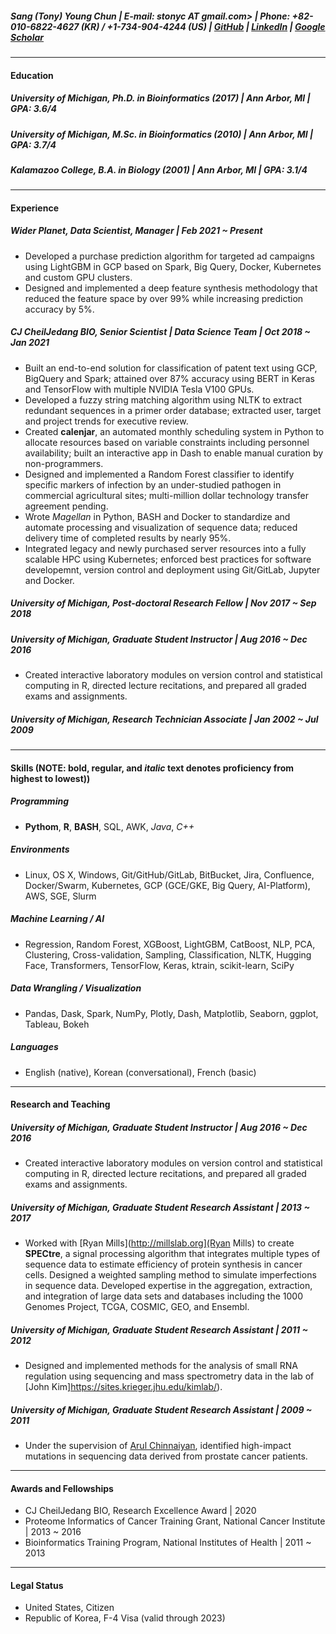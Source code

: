 ##### **Sang (Tony) Young Chun** | E-mail: stonyc AT gmail.com> | Phone: +82-010-6822-4627 (KR) / +1-734-904-4244 (US) | [GitHub](https://github.com/stonyc) | [LinkedIn](https://linkedin.com/in/stonyc) | [Google Scholar](https://scholar.google.com/citations?hl=en&user=D1pQub8AAAAJ)
---
#### **Education**
##### University of Michigan, Ph.D. in Bioinformatics (2017) | Ann Arbor, MI | GPA: 3.6/4
##### University of Michigan, M.Sc. in Bioinformatics (2010) | Ann Arbor, MI | GPA: 3.7/4
##### Kalamazoo College, B.A. in Biology (2001) | Ann Arbor, MI | GPA: 3.1/4
---
#### **Experience**
##### Wider Planet, Data Scientist, Manager | Feb 2021 ~ Present
* Developed a purchase prediction algorithm for targeted ad campaigns using LightGBM in GCP based on Spark, Big Query, Docker, Kubernetes and custom GPU clusters.
* Designed and implemented a deep feature synthesis methodology that reduced the feature space by over 99% while increasing prediction accuracy by 5%.

##### CJ CheilJedang BIO, Senior Scientist | Data Science Team | Oct 2018 ~ Jan 2021
* Built an end-to-end solution for classification of patent text using GCP, BigQuery and Spark; attained over 87% accuracy using BERT in Keras and TensorFlow with multiple NVIDIA Tesla V100 GPUs.
* Developed a fuzzy string matching algorithm using NLTK to extract redundant sequences in a primer order database; extracted user, target and project trends for executive review.
* Created **calenjar**, an automated monthly scheduling system in Python to allocate resources based on variable constraints including personnel availability; built an interactive app in Dash to enable manual curation by non-programmers.
* Designed and implemented a Random Forest classifier to identify specific markers of infection by an under-studied pathogen in commercial agricultural sites; multi-million dollar technology transfer agreement pending.
* Wrote *Magellan* in Python, BASH and Docker to standardize and automate processing and visualization of sequence data; reduced delivery time of completed results by nearly 95%.
* Integrated legacy and newly purchased server resources into a fully scalable HPC using Kubernetes; enforced best practices for software developemnt, version control and deployment using Git/GitLab, Jupyter and Docker.

##### University of Michigan, Post-doctoral Research Fellow | Nov 2017 ~ Sep 2018

##### University of Michigan, Graduate Student Instructor | Aug 2016 ~ Dec 2016
* Created interactive laboratory modules on version control and statistical computing in R, directed lecture recitations, and prepared all graded exams and assignments.

##### University of Michigan, Research Technician Associate | Jan 2002 ~ Jul 2009
---
#### **Skills** (NOTE: **bold**, regular, and *italic* text denotes proficiency from highest to lowest))
##### Programming
* **Pythom**, **R**, **BASH**, SQL, AWK, *Java*, *C++*

##### Environments
* Linux, OS X, Windows, Git/GitHub/GitLab, BitBucket, Jira, Confluence, Docker/Swarm, Kubernetes, GCP (GCE/GKE, Big Query, AI-Platform), AWS, SGE, Slurm

##### Machine Learning / AI
* Regression, Random Forest, XGBoost, LightGBM, CatBoost, NLP, PCA, Clustering, Cross-validation, Sampling, Classification, NLTK, Hugging Face, Transformers, TensorFlow, Keras, ktrain, scikit-learn, SciPy

##### Data Wrangling / Visualization
* Pandas, Dask, Spark, NumPy, Plotly, Dash, Matplotlib, Seaborn, ggplot, Tableau, Bokeh

##### Languages
* English (native), Korean (conversational), French (basic)
---
#### **Research and Teaching**
##### University of Michigan, Graduate Student Instructor | Aug 2016 ~ Dec 2016
* Created interactive laboratory modules on version control and statistical computing in R, directed lecture recitations, and prepared all graded exams and assignments.

##### University of Michigan, Graduate Student Research Assistant | 2013 ~ 2017
* Worked with [Ryan Mills](http://millslab.org](Ryan Mills) to create **SPECtre**, a signal processing algorithm that integrates multiple types of sequence data to estimate efficiency of protein synthesis in cancer cells. Designed a weighted sampling method to simulate imperfections in sequence data. Developed expertise in the aggregation, extraction, and integration of large data sets and databases including the 1000 Genomes Project, TCGA, COSMIC, GEO, and Ensembl.

##### University of Michigan, Graduate Student Research Assistant | 2011 ~ 2012
* Designed and implemented methods for the analysis of small RNA regulation using sequencing and mass spectrometry data in the lab of [John Kim]https://sites.krieger.jhu.edu/kimlab/).

##### University of Michigan, Graduate Student Research Assistant | 2009 ~ 2011
* Under the supervision of [Arul Chinnaiyan](http://mctp.med.umich.edu/), identified high-impact mutations in sequencing data derived from prostate cancer patients.
---
#### **Awards and Fellowships**
* CJ CheilJedang BIO, Research Excellence Award | 2020
* Proteome Informatics of Cancer Training Grant, National Cancer Institute | 2013 ~ 2016
* Bioinformatics Training Program, National Institutes of Health | 2011 ~ 2013
---
#### **Legal Status**
* United States, Citizen
* Republic of Korea, F-4 Visa (valid through 2023)
